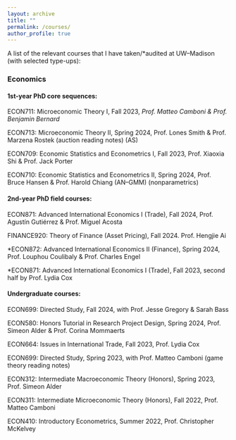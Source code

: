```yaml
---
layout: archive
title: ""
permalink: /courses/
author_profile: true
---
```


A list of the relevant courses that I have taken/*audited at UW–Madison (with selected type-ups):

### Economics

#### 1st-year PhD core sequences:

ECON711: Microeconomic Theory I, Fall 2023, *Prof. Matteo Camboni & Prof. Benjamin Bernard*

ECON713: Microeconomic Theory II, Spring 2024, Prof. Lones Smith & Prof. Marzena Rostek  (auction reading notes) (AS)

ECON709: Economic Statistics and Econometrics I, Fall 2023, Prof. Xiaoxia Shi & Prof. Jack Porter 

ECON710: Economic Statistics and Econometrics II, Spring 2024, Prof. Bruce Hansen & Prof. Harold Chiang (AN–GMM) (nonparametrics)

#### 2nd-year PhD field courses: 

ECON871: Advanced International Economics I (Trade), Fall 2024, Prof. Agustín Gutiérrez & Prof. Miguel Acosta 

FINANCE920: Theory of Finance (Asset Pricing), Fall 2024. Prof. Hengjie Ai

*ECON872: Advanced International Economics II (Finance), Spring 2024, Prof. Louphou Coulibaly & Prof. Charles Engel 

*ECON871: Advanced International Economics I (Trade), Fall 2023, second half by Prof. Lydia Cox 

#### Undergraduate courses:

ECON699: Directed Study, Fall 2024, with Prof. Jesse Gregory & Sarah Bass 

ECON580: Honors Tutorial in Research Project Design, Spring 2024, Prof. Simeon Alder & Prof. Corina Mommaerts

ECON664: Issues in International Trade, Fall 2023, Prof. Lydia Cox 

ECON699: Directed Study, Spring 2023, with Prof. Matteo Camboni (game theory reading notes)

ECON312: Intermediate Macroeconomic Theory (Honors), Spring 2023, Prof. Simeon Alder

ECON311: Intermediate Microeconomic Theory (Honors), Fall 2022, Prof. Matteo Camboni

ECON410: Introductory Econometrics, Summer 2022, Prof. Christopher McKelvey
